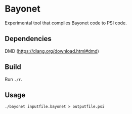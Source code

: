Bayonet
=======

Experimental tool that compiles Bayonet code to PSI code.

Dependencies
------------

DMD (https://dlang.org/download.html#dmd)

Build
-----

Run `./r`.

Usage
-----
`./bayonet inputfile.bayonet > outputfile.psi`
